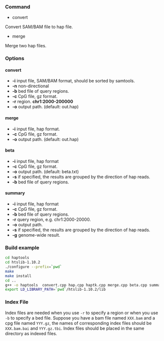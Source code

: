 ### Command

* convert 

Convert SAM/BAM file to hap file.

* merge

Merge two hap files.

### Options

#### convert

- **-i** input file, SAM/BAM format, should be sorted by samtools.
- **-n** non-directional
- **-b** bed file of query regions.
- **-c** CpG file, gz format.
- **-r** region. **chr1:2000-200000**
- **-o** output path. (default: out.hap)

#### merge

* **-i** input file, hap format.
* **-c** CpG file, gz format.
* **-o** output path. (default: out.hap)

#### beta

* **-i** input file, hap format
* **-c** CpG file, gz format.
* **-o** output path. (default: beta.txt)
* **-s** if specified, the results are grouped by the direction of hap reads.
* **-b** bed file of query regions.

#### summary

* **-i** input file, hap format
* **-c** CpG file, gz format.
* **-b** bed file of query regions.
* **-r** query region, e.g. chr1:2000-20000.
* **-o** output path.
* **-s** if specified, the results are grouped by the direction of hap reads.
* **-g** genome-wide result.

### Build example

```bash
cd haptools
cd htslib-1.10.2
./configure --prefix=`pwd`
make
make install
cd ..
g++ -o haptools  convert.cpp hap.cpp haptk.cpp merge.cpp beta.cpp summary.cpp -L ./htslib-1.10.2/ -lhts -std=c++11
export LD_LIBRARY_PATH=`pwd`/htslib-1.10.2/lib
```

### Index File

Index files are needed when you use `-r`  to specify a region or when you use `-b` to specify a bed file. Suppose you have a bam file named `XXX.bam` and a cpg file named `YYY.gz`, the names of corresponding index files should be `XXX.bam.bai` and `YYY.gz.tbi`. Index files should be placed in the same directory as indexed files.

